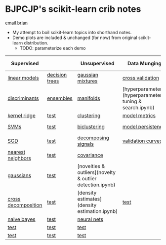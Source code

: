 # BJPCJP's scikit-learn crib notes

[email brian](mailto:bjpcjp@gmail.com)

* My attempt to boil scikit-learn topics into shorthand notes.
* Demo plots are included & unchanged (for now) from original scikit-learn distribution.
   * TODO: parameterize each demo

| Supervised ||Unsupervised|Data Munging|Data Transforms|Dataset Ops|
|----------|------------|------------|------------|---------------|-----------|
|[linear models](linear-models.ipynb)  |[decision trees](decision-trees.ipynb)  |[gaussian mixtures](gaussian-mixture-models-GMMs.ipynb)    |[cross validation](cross-validation.ipynb)    |[combining estimators](combining-estimators.ipynb)       |[dataset loaders](dataset-loaders.ipynb)   |
|[discriminants](discriminant-analysis.ipynb)  |[ensembles](ensemble-methods.ipynb)  |[manifolds](manifolds.ipynb)    |[hyperparameters](hyperparameter tuning & search.ipynb)    |[feature extraction](feature-extraction.ipynb)       |[]()   |
|[kernel ridge](kernel-ridge-regression.ipynb)  |[test]()  |[clustering](clustering.ipynb)    |[model metrics](model-evaluation.ipynb)    |[data prep](data-prep.ipynb)      |[]()   |
|[SVMs](support-vector-machines.ipynb)  |[test]()  |[biclustering](biclustering.ipynb)    |[model persistence](model-persistence.ipynb)    |[dimensionality reduction](unsupervised-dimensionality-reduction.ipynb)       |[]()   |
|[SGD](stochastic-gradient-descent-SGD.ipynb)  |[test]()       |[decomposing signals](decomposing-signals.ipynb)  |[validation curves](validation-curves.ipynb)    |[random projections](random-projections.ipynb)    |[]()   |
|[nearest neighbors](nearest-neighbors.ipynb)  |[test]()  |[covariance](covariance.ipynb)    |[]()    |[kernel approximation](kernel-approximation.ipynb)       |[]()   |
|[gaussians](gaussians.ipynb)  |[test]()  |[novelties & outliers](novelty & outlier detection.ipynb)    |[]()    |[pairwise metrics](pairwise-metrics.ipynb)       |[]()   |
|[cross decomposition](cross-decomposition.ipynb)       |[test]()       |[density estimates](density estimation.ipynb)       |[test]()       |[transform prediction targets](transforming-prediction-target.ipynb)       |[test]()       |
|[naive bayes](naive-bayes.ipynb)       |[test]()       |[neural nets](neural-nets.ipynb)       |[]()       |[]()       |[]()       |
|[test]()       |[test]()       |[test]()       |[]()       |[test]()       |[]()       |
|[test]()       |[test]()       |[test]()       |[]()       |[test]()       |[]()       |
